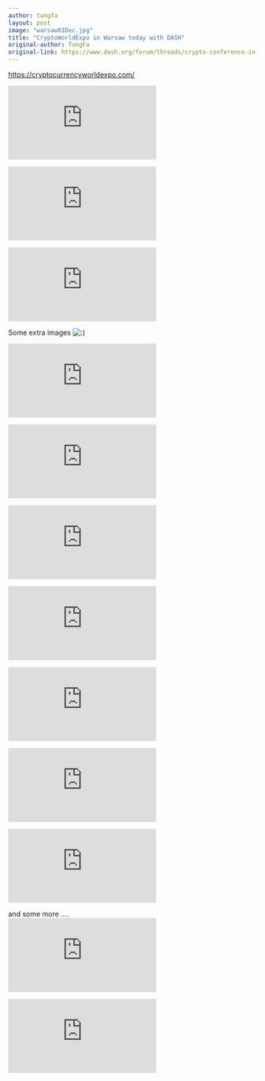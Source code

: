 ```yaml
---
author: tungfa
layout: post
image: "warsaw01Dec.jpg"
title: "CryptoWorldExpo in Warsaw today with DASH"
original-author: TungFa
original-link: https://www.dash.org/forum/threads/crypto-conference-in-warsaw-today-with-dash.18350/
---
```


<https://cryptocurrencyworldexpo.com/>

![[​IMG]](https://www.dash.org/forum/threads/crypto-conference-in-warsaw-today-with-dash.18350/proxy.php?image=https%3A%2F%2Fi.imgur.com%2F3QB3clW.jpg&hash=db89efd82369169aeac5f91c49bc6187)

![[​IMG]](https://www.dash.org/forum/threads/crypto-conference-in-warsaw-today-with-dash.18350/proxy.php?image=https%3A%2F%2Fi.imgur.com%2FpG6nN2Q.jpg&hash=d87949bd19d5ca0facad934141defcbe)

![[​IMG]](https://www.dash.org/forum/threads/crypto-conference-in-warsaw-today-with-dash.18350/proxy.php?image=https%3A%2F%2Fi.imgur.com%2FrHsNg3g.jpg&hash=e2d549416d28daed2e34dac6270933e7)

Some extra images ![:)](https://www.dash.org/forum/threads/crypto-conference-in-warsaw-today-with-dash.18350/styles/default/xenforo/clear.png "Smile    :)")

![[​IMG]](https://www.dash.org/forum/threads/crypto-conference-in-warsaw-today-with-dash.18350/proxy.php?image=https%3A%2F%2Fi.imgur.com%2FLjaFT6d.jpg&hash=5523d38d8b3e87bf774c65f7deb00386)

![[​IMG]](https://www.dash.org/forum/threads/crypto-conference-in-warsaw-today-with-dash.18350/proxy.php?image=https%3A%2F%2Fi.imgur.com%2F3f6AJAm.jpg&hash=840defedb049829b50dbea3b4eb2a52f)

![[​IMG]](https://www.dash.org/forum/threads/crypto-conference-in-warsaw-today-with-dash.18350/proxy.php?image=https%3A%2F%2Fi.imgur.com%2FiUEpxr6.jpg&hash=44364d2336ad6a0ad06f120e6c194f4a)

![[​IMG]](https://www.dash.org/forum/threads/crypto-conference-in-warsaw-today-with-dash.18350/proxy.php?image=https%3A%2F%2Fi.imgur.com%2FrnWWmit.jpg&hash=b939aa5cd9d137689a5037373b193473)

![[​IMG]](https://www.dash.org/forum/threads/crypto-conference-in-warsaw-today-with-dash.18350/proxy.php?image=https%3A%2F%2Fi.imgur.com%2FaaixiJF.jpg&hash=ec8d068c4a50ef272fb4782db1818701)

![[​IMG]](https://www.dash.org/forum/threads/crypto-conference-in-warsaw-today-with-dash.18350/proxy.php?image=https%3A%2F%2Fi.imgur.com%2F6GHWNUg.jpg&hash=bf13f8921698ba5845b6b1948eecac2c)

![[​IMG]](https://www.dash.org/forum/threads/crypto-conference-in-warsaw-today-with-dash.18350/proxy.php?image=https%3A%2F%2Fi.imgur.com%2FGssKbX5.jpg&hash=2a85245a599bba8bc09c16dad111721d)

and some more ....\
![[​IMG]](https://www.dash.org/forum/threads/crypto-conference-in-warsaw-today-with-dash.18350/proxy.php?image=https%3A%2F%2Fi.imgur.com%2FfH9qdZR.jpg&hash=ec46e286b6cd4df915a828f07b66c480)

![[​IMG]](https://www.dash.org/forum/threads/crypto-conference-in-warsaw-today-with-dash.18350/proxy.php?image=https%3A%2F%2Fi.imgur.com%2F7FNUwt7.jpg&hash=dfd34d8ff0db2bdd58ad8b822176c9b0)
